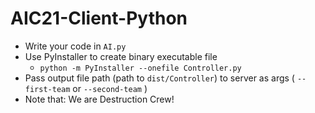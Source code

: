 # AIC21-Client-Python
- Write your code in `AI.py`
- Use PyInstaller to create binary executable file
  - `python -m PyInstaller --onefile Controller.py`
- Pass output file path (path to `dist/Controller`) to server as args ( `--first-team` or `--second-team` )
- Note that: We are Destruction Crew!
